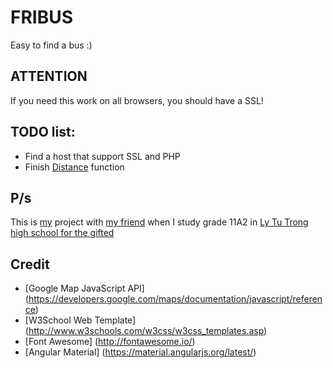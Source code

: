# FRIBUS

Easy to find a bus :)

## ATTENTION

If you need this work on all browsers, you should have a SSL!

## TODO list:

* Find a host that support SSL and PHP
* Finish [Distance](https://github.com/oobol2000oo/FRIBUS/blob/master/distance.php) function

## P/s

This is [my](https://www.facebook.com/h3x4n1um) project with [my friend](https://www.facebook.com/jin.st742) when I study grade 11A2 in [Ly Tu Trong high school for the gifted](http://chuyenlytutrong.edu.vn/)

## Credit

* [Google Map JavaScript API] (https://developers.google.com/maps/documentation/javascript/reference)
* [W3School Web Template] (http://www.w3schools.com/w3css/w3css_templates.asp)
* [Font Awesome] (http://fontawesome.io/)
* [Angular Material] (https://material.angularjs.org/latest/)